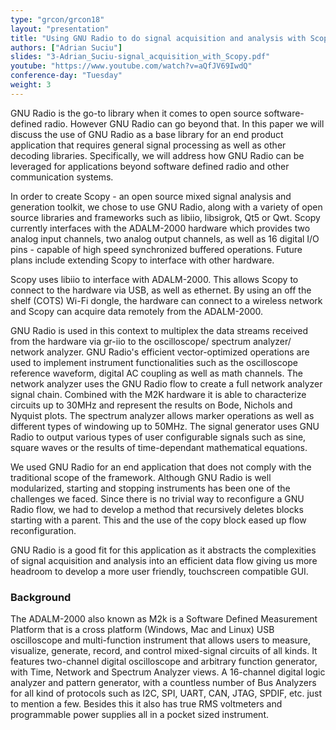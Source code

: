 ```yaml
---
type: "grcon/grcon18"
layout: "presentation"
title: "Using GNU Radio to do signal acquisition and analysis with Scopy"
authors: ["Adrian Suciu"]
slides: "3-Adrian_Suciu-signal_acquisition_with_Scopy.pdf"
youtube: "https://www.youtube.com/watch?v=aQfJV69IwdQ"
conference-day: "Tuesday"
weight: 3
---
```

GNU Radio is the go-to library when it comes to open source software-defined radio. However GNU Radio can go beyond that. In this paper we will discuss the use of GNU Radio as a base library for an end product application that requires general signal processing as well as other decoding libraries. Specifically, we will address how GNU Radio can be leveraged for applications beyond software defined radio and other communication systems.

In order to create Scopy - an open source mixed signal analysis and generation toolkit, we chose to use GNU Radio, along with a variety of open source libraries and frameworks such as libiio, libsigrok, Qt5 or Qwt. Scopy currently interfaces with the ADALM-2000 hardware which provides two analog input channels, two analog output channels, as well as 16 digital I/O pins - capable of high speed synchronized buffered operations. Future plans include extending Scopy to interface with other hardware.

Scopy uses libiio to interface with ADALM-2000. This allows Scopy to connect to the hardware via USB, as well as ethernet. By using an off the shelf (COTS)  Wi-Fi dongle, the hardware can connect to a wireless network and Scopy can acquire data remotely from the ADALM-2000.

GNU Radio is used in this context to multiplex the data streams received from the hardware via gr-iio to the oscilloscope/ spectrum analyzer/ network analyzer. GNU Radio's efficient vector-optimized operations are used to implement instrument functionalities such as the oscilloscope reference waveform, digital AC coupling as well as math channels. The network analyzer uses the GNU Radio flow to create a full network analyzer signal chain. Combined with the M2K hardware it is able to characterize circuits up to 30MHz and represent the results on Bode, Nichols and Nyquist plots. The spectrum analyzer allows marker operations as well as different types of windowing up to 50MHz. The signal generator uses GNU Radio to output various types of user configurable signals such as sine, square waves or the results of time-dependant mathematical equations.

We used GNU Radio for an end application that does not comply with the traditional scope of the framework. Although GNU Radio is well modularized, starting and stopping instruments has been one of the challenges we faced. Since there is no trivial way to reconfigure a GNU Radio flow, we had to develop a method that recursively deletes blocks starting with a parent. This and the use of the copy block eased up flow reconfiguration.

GNU Radio is a good fit for this application as it abstracts the complexities of signal acquisition and analysis into an efficient data flow giving us more headroom to develop a more user friendly, touchscreen compatible GUI.

### Background

The ADALM-2000 also known as M2k is a Software Defined Measurement Platform that is a cross platform (Windows, Mac and Linux) USB oscilloscope and multi-function instrument that allows users to measure, visualize, generate, record, and control mixed-signal circuits of all kinds. It features two-channel digital oscilloscope and arbitrary function generator, with Time, Network and Spectrum Analyzer views. A 16-channel digital logic analyzer and pattern generator, with a countless number of Bus Analyzers for all kind of protocols such as I2C, SPI, UART, CAN, JTAG, SPDIF, etc. just to mention a few. Besides this it also has true RMS voltmeters and programmable power supplies all in a pocket sized instrument.
